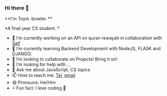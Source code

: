 ### Hi there 👋

**I'm Toyin :bowtie: **

*A final year CS student. *


- 🔭 I’m currently working on an API on quran rewayah in collaboration with [Saif](https://github.com/saifuddien)
- 🌱 I’m currently learning Backend Development with NodeJS, FLASK and DJANGO.
- 👯 I’m looking to collaborate on Projects! Bring it on!
- 🤔 I’m looking for help with ...
- 💬 Ask me about JavaScript, CS topics
- 📫 How to reach me: [Tel](tel:+249996543850), [email](toyinmuhammed50@gmail.com)
- 😄 Pronouns: He/Him
- ⚡ Fun fact: I love coding :yellow_heart:
